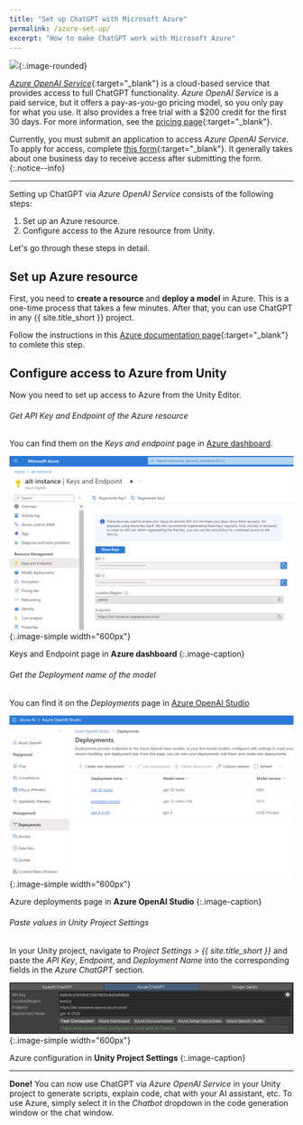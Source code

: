 ```yaml
---
title: "Set up ChatGPT with Microsoft Azure"
permalink: /azure-set-up/
excerpt: "How to make ChatGPT work with Microsoft Azure"
---
```


![](https://upload.wikimedia.org/wikipedia/commons/f/fa/Microsoft_Azure.svg){:.image-rounded}

[*Azure OpenAI Service*](https://azure.microsoft.com/en-us/services/openai/){:target="_blank"} is a cloud-based service that provides access to full ChatGPT functionality. *Azure OpenAI Service* is a paid service, but it offers a pay-as-you-go pricing model, so you only pay for what you use. It also provides a free trial with a $200 credit for the first 30 days. For more information, see the [pricing page](https://azure.microsoft.com/en-us/pricing/details/cognitive-services/openai-service/#pricing){:target="_blank"}.

Currently, you must submit an application to access *Azure OpenAI Service*. To apply for access, complete [this form](https://aka.ms/oai/access){:target="_blank"}. It generally takes about one business day to receive access after submitting the form.
{:.notice--info}

---

Setting up ChatGPT via *Azure OpenAI Service* consists of the following steps:

1. Set up an Azure resource.
1. Configure access to the Azure resource from Unity.

Let's go through these steps in detail.

## Set up Azure resource

First, you need to **create a resource** and **deploy a model** in Azure.
This is a one-time process that takes a few minutes. After that, you can use ChatGPT in any {{ site.title_short }} project.

Follow the instructions in this [Azure documentation page](https://learn.microsoft.com/en-us/azure/ai-services/openai/how-to/create-resource?pivots=web-portal){:target="_blank"} to comlete this step.

## Configure access to Azure from Unity

Now you need to set up access to Azure from the Unity Editor.

###### Get *API Key* and *Endpoint* of the Azure resource
You can find them on the *Keys and endpoint* page in [Azure dashboard](https://portal.azure.com/).

[![](/assets/images/manual_images/azure-keys-and-endpoint.png)](/assets/images/manual_images/azure-keys-and-endpoint.png){:.image-simple width="600px"}

Keys and Endpoint page in **Azure dashboard**
{:.image-caption}

###### Get the *Deployment name* of the model
You can find it on the *Deployments* page in [Azure OpenAI Studio](https://oai.azure.com/)

[![](/assets/images/manual_images/azure-deployments.png)](/assets/images/manual_images/azure-deployments.png){:.image-simple width="600px"}

Azure deployments page in **Azure OpenAI Studio**
{:.image-caption}

###### Paste values in Unity Project Settings
In your Unity project, navigate to *Project Settings > {{ site.title_short }}* and paste the *API Key*, *Endpoint*, and *Deployment Name* into the corresponding fields in the *Azure ChatGPT* section.

[![](/assets/images/manual_images/azure-unity-project-settings.png)](/assets/images/manual_images/azure-unity-project-settings.png){:.image-simple width="600px"}

Azure configuration in **Unity Project Settings**
{:.image-caption}

---

**Done!** You can now use ChatGPT via *Azure OpenAI Service* in your Unity project to generate scripts, explain code, chat with your AI assistant, etc. To use Azure, simply select it in the *Chatbot* dropdown in the code generation window or the chat window.
